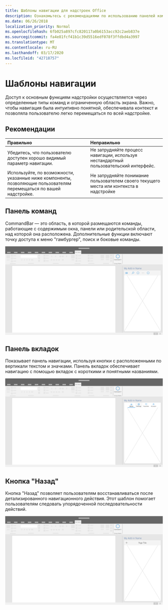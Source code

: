 ```yaml
---
title: Шаблоны навигации для надстроек Office
description: Ознакомьтесь с рекомендациями по использованию панелей команд, вкладок и кнопок "назад", чтобы разработать навигацию для надстройки Office.
ms.date: 06/26/2018
localization_priority: Normal
ms.openlocfilehash: 6fb025a897cfc820117a0b6153acc92c2aeb837e
ms.sourcegitcommit: fa4e81fcf41b1c39d5516edf078f3ffdbd4a3997
ms.translationtype: MT
ms.contentlocale: ru-RU
ms.lasthandoff: 03/17/2020
ms.locfileid: "42718757"
---
```

# <a name="navigation-patterns"></a>Шаблоны навигации

Доступ к основным функциям надстройки осуществляется через определенные типы команд и ограниченную область экрана. Важно, чтобы навигация была интуитивно понятной, обеспечивала контекст и позволяла пользователю легко перемещаться по всей надстройке.

## <a name="best-practices"></a>Рекомендации

| Правильно    | Неправильно |
| :---- | :---- |
| Убедитесь, что пользователю доступен хорошо видимый параметр навигации. | Не затрудняйте процесс навигации, используя нестандартный пользовательский интерфейс.
| Используйте, по возможности, указанные ниже компоненты, позволяющие пользователям перемещаться по вашей надстройке. | Не затрудняйте понимание пользователем своего текущего места или контекста в надстройке



## <a name="command-bar"></a>Панель команд

CommandBar — это область, в которой размещаются команды, работающие с содержимым окна, панели или родительской области, над которой она расположена. Дополнительные функции включают точку доступа к меню "гамбургер", поиск и боковые команды.

![Команды: спецификации для области задач рабочего стола](../images/add-in-command-bar.png)



## <a name="tab-bar"></a>Панель вкладок

Показывает панель навигации, используя кнопки с расположенными по вертикали текстом и значками. Панель вкладок обеспечивает навигацию с помощью вкладок с короткими и понятными названиями.

![Панель вкладок: спецификации для области задач рабочего стола](../images/add-in-tab-bar.png)


## <a name="back-button"></a>Кнопка "Назад"

Кнопка "Назад" позволяет пользователям восстанавливаться после детализированного навигационного действия. Этот шаблон помогает пользователям следовать упорядоченной последовательности действий.  

![Кнопка "Назад": спецификации для области задач рабочего стола](../images/add-in-back-button.png)

